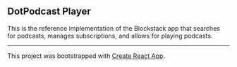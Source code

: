 ## DotPodcast Player

This is the reference implementation of the Blockstack app that searches
for podcasts, manages subscriptions, and allows for playing podcasts.

----------------------

This project was bootstrapped with [Create React App](https://github.com/facebookincubator/create-react-app).
